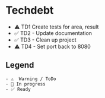 # Techdebt

- ⚠ TD1 Create tests for area, result
- ✅ TD2 - Update documentation
- ✅ TD3 - Clean up project
- ⚠ TD4 - Set port back to 8080

## Legend

```
- ⚠  Warning / ToDo
- 🚧 In progress
- ✅ Ready
```

